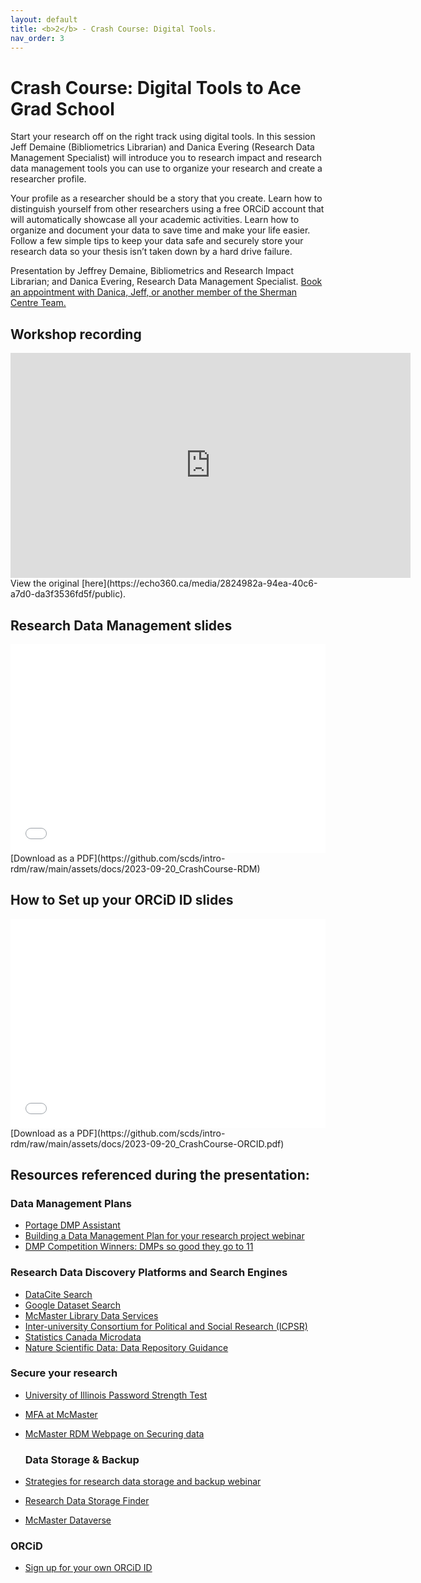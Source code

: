 ```yaml
---
layout: default
title: <b>2</b> - Crash Course: Digital Tools.
nav_order: 3
---
```


# Crash Course: Digital Tools to Ace Grad School

Start your research off on the right track using digital tools. In this session Jeff Demaine (Bibliometrics Librarian) and Danica Evering (Research Data Management Specialist) will introduce you to research impact and research data management tools you can use to organize your research and create a researcher profile. 

Your profile as a researcher should be a story that you create. Learn how to distinguish yourself from other researchers using a free ORCiD account that will automatically showcase all your academic activities. 
Learn how to organize and document your data to save time and make your life easier. Follow a few simple tips to keep your data safe and securely store your research data so your thesis isn’t taken down by a hard drive failure.

Presentation by Jeffrey Demaine, Bibliometrics and Research Impact Librarian; and Danica Evering, Research Data Management Specialist.
[Book an appointment with Danica, Jeff, or another member of the Sherman Centre Team.](https://libcal.mcmaster.ca/appointments/)

## Workshop recording
<iframe height="360" width="640" allowfullscreen frameborder=0 src="https://echo360.ca/media/2824982a-94ea-40c6-a7d0-da3f3536fd5f/public"></iframe>
View the original [here](https://echo360.ca/media/2824982a-94ea-40c6-a7d0-da3f3536fd5f/public).

## Research Data Management slides
<div style="position:relative;padding-top:66.25%;">
<iframe src="//docs.google.com/viewer?url=https://github.com/scds/intro-rdm/raw/main/assets/docs/2023-09-20_CrashCourse-RDM?dl=0&hl=en_US&embedded=true" class="gde-frame" style="position:absolute;top:0;left:0;width:100%;height:100%;border:none;" scrolling="no"></iframe>
</div>
[Download as a PDF](https://github.com/scds/intro-rdm/raw/main/assets/docs/2023-09-20_CrashCourse-RDM)

## How to Set up your ORCiD ID slides
<div style="position:relative;padding-top:66.25%;">
<iframe src="//docs.google.com/viewer?url=https://github.com/scds/intro-rdm/raw/main/assets/docs/2023-09-20_CrashCourse-ORCID.pdf?dl=0&hl=en_US&embedded=true" class="gde-frame" style="position:absolute;top:0;left:0;width:100%;height:100%;border:none;" scrolling="no"></iframe>
</div>
[Download as a PDF](https://github.com/scds/intro-rdm/raw/main/assets/docs/2023-09-20_CrashCourse-ORCID.pdf)

## Resources referenced during the presentation:

### Data Management Plans
* [Portage DMP Assistant](https://dmp-pgd.ca/)
* [Building a Data Management Plan for your research project webinar](scds.github.io/intro-rdm/dmp)
* [DMP Competition Winners: DMPs so good they go to 11](https://blog.dmptool.org/2021/05/19/dmp-competition-winners-dmps-so-good-they-go-to-11/)

### Research Data Discovery Platforms and Search Engines
* [DataCite Search](https://search.datacite.org/)
* [Google Dataset Search](https://datasetsearch.research.google.com/)
* [McMaster Library Data Services](https://library.mcmaster.ca/services/data-services)
* [Inter-university Consortium for Political and Social Research (ICPSR)](https://www.icpsr.umich.edu/)
* [Statistics Canada Microdata](https://www.statcan.gc.ca/en/microdata)
* [Nature Scientific Data: Data Repository Guidance](https://www.nature.com/sdata/policies/repositories)

### Secure your research
* [University of Illinois Password Strength Test](https://www.uic.edu/apps/strong-password/)
* [MFA at McMaster](https://office365.mcmaster.ca/mfa/)
* [McMaster RDM Webpage on Securing data](https://rdm.mcmaster.ca/secure)

  ### Data Storage & Backup
* [Strategies for research data storage and backup webinar](storage)
* [Research Data Storage Finder](https://u.mcmaster.ca/storagefinder)
* [McMaster Dataverse](https://borealisdata.ca/dataverse/mcmaster)

### ORCiD
* [Sign up for your own ORCiD ID](https://orcid.org/register)
